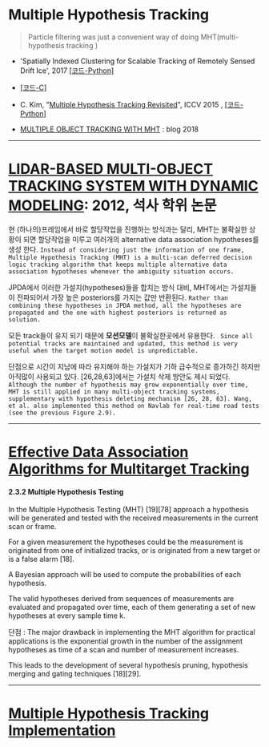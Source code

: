# Multiple Hypothesis Tracking

> Particle filtering was just a convenient way of doing MHT(multi-hypothesis tracking )

- 'Spatially Indexed Clustering for Scalable Tracking of Remotely Sensed Drift Ice', 2017 [[코드-Python]](https://github.com/jonatanolofsson/mht)

- [[코드-C]](https://github.com/WeatherGod/MHT)

- C. Kim, "[Multiple Hypothesis Tracking Revisited](https://ieeexplore.ieee.org/document/7410890)", ICCV 2015 , [[코드-Python]](https://github.com/jperdomo23/openmht)


- [MULTIPLE OBJECT TRACKING WITH MHT](http://www.deepvisionconsulting.com/multiple-object-tracking-with-mht/) : blog 2018



---

# [LIDAR-BASED MULTI-OBJECT TRACKING SYSTEM WITH DYNAMIC MODELING](https://neu-gou.github.io/thesis_Mengran.pdf): 2012, 석사 학위 논문

현 (하나의)프레임에서 바로 할당작업을 진행하는 방식과는 달리, MHT는 불확실한 상황이 되면 할당작업을 미루고 여러개의 alternative data association hypotheses를 생성 한다. ` Instead of considering just the information of one frame, Multiple Hypothesis Tracking (MHT) is a multi-scan deferred decision logic tracking algorithm that keeps multiple alternative data association hypotheses whenever the ambiguity situation occurs. `

JPDA에서 이러한 가설치(hypotheses)들을 합치는 방식 대비, MHT에서는 가설치들이 전파되어서 가장 높은 posteriors를 가지는 값만 반환된다. `Rather than combining these hypotheses in JPDA method, all the hypotheses are propagated and the one with highest posteriors is returned as solution.`

모든 track들이 유지 되기 때문에 **모션모델**이 불확실한곳에서 유용한다. ` Since all potential tracks are maintained and updated, this method is very useful when the target motion model is unpredictable.`

단점으로 시간이 지남에 따라 유지해야 하는 가설치가 기하 급수적으로 증가하긴 하지만 아직많이 사용되고 있다. [26,28,63]에서는 가설치 삭제 방안도 제시 되었다. ` Although the number of hypothesis may grow exponentially over time, MHT is still applied in many multi-object tracking systems, supplementary with hypothesis deleting mechanism [26, 28, 63]. Wang, et al. also implemented this method on Navlab for real-time road tests (see the previous Figure 2.9).`


---
# [Effective Data Association Algorithms for Multitarget Tracking](https://macsphere.mcmaster.ca/bitstream/11375/16272/2/thesis%20-%20Biruk%20Habtemariam.pdf)


#### 2.3.2 Multiple Hypothesis Testing

In the Multiple Hypothesis Testing (MHT) [19][78] approach a hypothesis will be generated and tested with the received measurements in the current scan or frame. 

For a given measurement the hypotheses could be the measurement is originated from one of initialized tracks, or is originated from a new target or is a false alarm [18]. 

A Bayesian approach will be used to compute the probabilities of each hypothesis. 

The valid hypotheses derived from sequences of measurements are evaluated and propagated over time, each of them generating a set of new hypotheses at every sample time k. 

단점 : The major drawback in implementing the MHT algorithm for practical applications is the exponential growth in the number of the assignment hypotheses as time of a scan and number of measurement increases. 

This leads to the development of several hypothesis pruning, hypothesis merging and gating techniques [18][29]. 





---

# [Multiple Hypothesis Tracking Implementation ](http://cdn.intechopen.com/pdfs/34086/InTech-Multiple_hypothesis_tracking_implementation.pdf)

